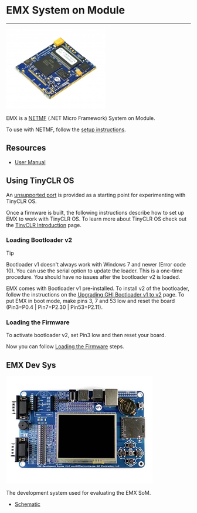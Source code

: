 # EMX System on Module
---
![EMX SoM](images/emx-som.jpg)

EMX is a [NETMF](../../software/netmf/intro.md) (.NET Micro Framework) System on Module.

To use with NETMF, follow the [setup instructions](../../software/netmf/getting-started.md).

## Resources
* [User Manual](http://files.ghielectronics.com/downloads/Documents/Manuals/EMX%20User%20Manual.pdf)

## Using TinyCLR OS
An [unsupported port](https://github.com/ghi-electronics/TinyCLR-Ports) is provided as a starting point for experimenting with TinyCLR OS.

Once a firmware is built, the following instructions describe how to set up EMX to work with TinyCLR OS. To learn more about TinyCLR OS check out the [TinyCLR Introduction](../../software/tinyclr/intro.md) page.

### Loading Bootloader v2
> [!Tip]
> Bootloader v1 doesn't always work with Windows 7 and newer (Error code 10). You can use the serial option to update the loader.
> This is a one-time procedure. You should have no issues after the bootloader v2 is loaded.

EMX comes with Bootloader v1 pre-installed. To install v2 of the bootloader, follow the instructions on the [Upgrading GHI Bootloader v1 to v2](../../software/loaders/upgrading-v1-to-v2.md) page. To put EMX in boot mode, make pins 3, 7 and 53 low and reset the board (Pin3=P0.4 | Pin7=P2.30 | Pin53=P2.11).

### Loading the Firmware

To activate bootloader v2, set Pin3 low and then reset your board.


Now you can follow [Loading the Firmware](../../software/loaders/ghi-bootloader.md#loading-the-firmware) steps.

## EMX Dev Sys
![EMX Dev Sys](images/emx-dev-sys.jpg)

The development system used for evaluating the EMX SoM.

* [Schematic](http://files.ghielectronics.com/downloads/Schematics/Systems/EMX%20DevSys%20Schematic.pdf)



